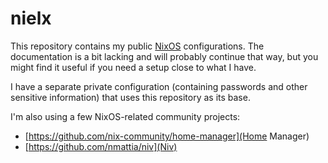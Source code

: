 # nielx

This repository contains my public [NixOS](https://nixos.org/)
configurations.  The documentation is a bit lacking and will probably
continue that way, but you might find it useful if you need a setup
close to what I have.

I have a separate private configuration (containing passwords and other
sensitive information) that uses this repository as its base.

I'm also using a few NixOS-related community projects:

- [https://github.com/nix-community/home-manager](Home Manager)
- [https://github.com/nmattia/niv](Niv)
